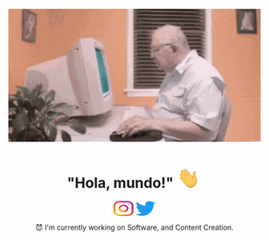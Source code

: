<p align="center">
<img src="assets/oldcomputer.gif">
</p>
<h1 align="center"> "Hola, mundo!"
<img src="assets/hand_waving.gif" width="50" height="50">
</h1>
<p align="center">
<a href="https://instagram.com/adri.acp" target="_blank"><img align="center" src="assets/instagram.svg" alt="adri.acp" height="30" width="40" /></a>
<a href="https://twitter.com/atakedepanico" target="_blank"><img align="center" src="assets/Logo_of_Twitter.svg.png" alt="atakedepanico" height="30" width="40" /></a>
</p>

<p align="center">😈 I'm currently working on Software, and Content Creation.</p>
